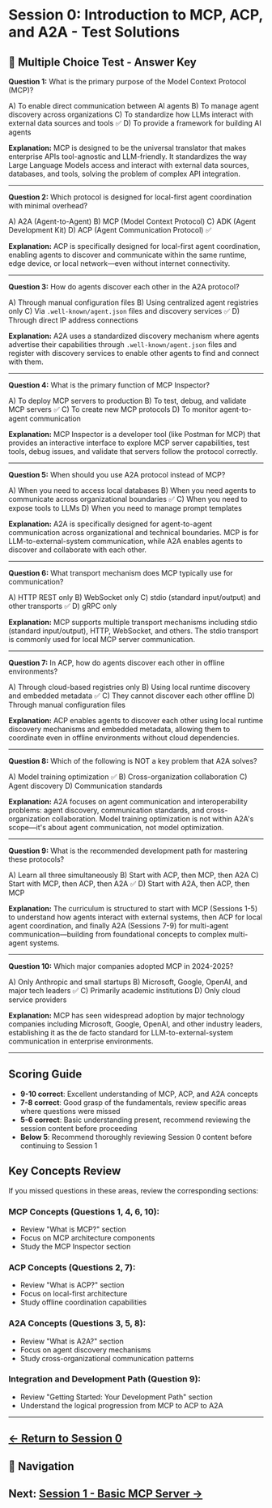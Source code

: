 # Session 0: Introduction to MCP, ACP, and A2A - Test Solutions

## 📝 Multiple Choice Test - Answer Key

**Question 1:** What is the primary purpose of the Model Context Protocol (MCP)?

A) To enable direct communication between AI agents
B) To manage agent discovery across organizations
C) To standardize how LLMs interact with external data sources and tools ✅
D) To provide a framework for building AI agents

**Explanation:** MCP is designed to be the universal translator that makes enterprise APIs tool-agnostic and LLM-friendly. It standardizes the way Large Language Models access and interact with external data sources, databases, and tools, solving the problem of complex API integration.

---

**Question 2:** Which protocol is designed for local-first agent coordination with minimal overhead?

A) A2A (Agent-to-Agent)
B) MCP (Model Context Protocol)
C) ADK (Agent Development Kit)
D) ACP (Agent Communication Protocol) ✅

**Explanation:** ACP is specifically designed for local-first agent coordination, enabling agents to discover and communicate within the same runtime, edge device, or local network—even without internet connectivity.

---

**Question 3:** How do agents discover each other in the A2A protocol?

A) Through manual configuration files
B) Using centralized agent registries only
C) Via `.well-known/agent.json` files and discovery services ✅
D) Through direct IP address connections

**Explanation:** A2A uses a standardized discovery mechanism where agents advertise their capabilities through `.well-known/agent.json` files and register with discovery services to enable other agents to find and connect with them.

---

**Question 4:** What is the primary function of MCP Inspector?

A) To deploy MCP servers to production
B) To test, debug, and validate MCP servers ✅
C) To create new MCP protocols
D) To monitor agent-to-agent communication

**Explanation:** MCP Inspector is a developer tool (like Postman for MCP) that provides an interactive interface to explore MCP server capabilities, test tools, debug issues, and validate that servers follow the protocol correctly.

---

**Question 5:** When should you use A2A protocol instead of MCP?

A) When you need to access local databases
B) When you need agents to communicate across organizational boundaries ✅
C) When you need to expose tools to LLMs
D) When you need to manage prompt templates

**Explanation:** A2A is specifically designed for agent-to-agent communication across organizational and technical boundaries. MCP is for LLM-to-external-system communication, while A2A enables agents to discover and collaborate with each other.

---

**Question 6:** What transport mechanism does MCP typically use for communication?

A) HTTP REST only
B) WebSocket only
C) stdio (standard input/output) and other transports ✅
D) gRPC only

**Explanation:** MCP supports multiple transport mechanisms including stdio (standard input/output), HTTP, WebSocket, and others. The stdio transport is commonly used for local MCP server communication.

---

**Question 7:** In ACP, how do agents discover each other in offline environments?

A) Through cloud-based registries only
B) Using local runtime discovery and embedded metadata ✅
C) They cannot discover each other offline
D) Through manual configuration files

**Explanation:** ACP enables agents to discover each other using local runtime discovery mechanisms and embedded metadata, allowing them to coordinate even in offline environments without cloud dependencies.

---

**Question 8:** Which of the following is NOT a key problem that A2A solves?

A) Model training optimization ✅
B) Cross-organization collaboration
C) Agent discovery
D) Communication standards

**Explanation:** A2A focuses on agent communication and interoperability problems: agent discovery, communication standards, and cross-organization collaboration. Model training optimization is not within A2A's scope—it's about agent communication, not model optimization.

---

**Question 9:** What is the recommended development path for mastering these protocols?

A) Learn all three simultaneously
B) Start with ACP, then MCP, then A2A
C) Start with MCP, then ACP, then A2A ✅
D) Start with A2A, then ACP, then MCP

**Explanation:** The curriculum is structured to start with MCP (Sessions 1-5) to understand how agents interact with external systems, then ACP for local agent coordination, and finally A2A (Sessions 7-9) for multi-agent communication—building from foundational concepts to complex multi-agent systems.

---

**Question 10:** Which major companies adopted MCP in 2024-2025?

A) Only Anthropic and small startups
B) Microsoft, Google, OpenAI, and major tech leaders ✅
C) Primarily academic institutions
D) Only cloud service providers

**Explanation:** MCP has seen widespread adoption by major technology companies including Microsoft, Google, OpenAI, and other industry leaders, establishing it as the de facto standard for LLM-to-external-system communication in enterprise environments.

---

## Scoring Guide

- **9-10 correct**: Excellent understanding of MCP, ACP, and A2A concepts
- **7-8 correct**: Good grasp of the fundamentals, review specific areas where questions were missed
- **5-6 correct**: Basic understanding present, recommend reviewing the session content before proceeding
- **Below 5**: Recommend thoroughly reviewing Session 0 content before continuing to Session 1

## Key Concepts Review

If you missed questions in these areas, review the corresponding sections:

### MCP Concepts (Questions 1, 4, 6, 10):
- Review "What is MCP?" section
- Focus on MCP architecture components
- Study the MCP Inspector section

### ACP Concepts (Questions 2, 7):
- Review "What is ACP?" section
- Focus on local-first architecture
- Study offline coordination capabilities

### A2A Concepts (Questions 3, 5, 8):
- Review "What is A2A?" section
- Focus on agent discovery mechanisms
- Study cross-organizational communication patterns

### Integration and Development Path (Question 9):
- Review "Getting Started: Your Development Path" section
- Understand the logical progression from MCP to ACP to A2A

---

[← Return to Session 0](Session0_Introduction_to_MCP_ACP_A2A.md)
---

## 🧭 Navigation

**Next:** [Session 1 - Basic MCP Server →](Session1_Basic_MCP_Server.md)
---
